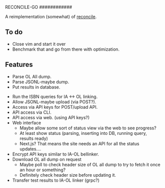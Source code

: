 RECONCILE-GO
############

A reimplementation (somewhat) of [reconcile](https://github.com/scottbarnes/reconcile).

## To do
- Close vim and start it over
- Benchmark that and go from there with optimization.

## Features
- Parse OL All dump.
  <!-- - Read file in chunks via goroutines. -->
  <!-- - Parse chunks, send completed *OpenLibraryEditions to channel -->
  <!-- - Function to add to DB, which reads from a channel. -->
- Parse JSONL-maybe dump.
- Put results in database.
<!-- - Convert to ISBN 13 -->
<!--   - Maybe this can use pointers to avoid allocating more memory if it turns out the ISBN is already 13? -->
<!--   - Faster to work as runes? -->
<!--   - Use smaller int-types to save memory? -->
- Run the ISBN queries for IA <-> OL linking.
- Allow JSONL-maybe upload (via POST?).
- Access via API keys for POST/upload API.
- API access via CLI.
- API access via web. (using API keys?)
- Web interface
  - Maybe allow some sort of status view via the web to see progress?
  - At least show status (parsing, inserting into DB, running query, results ready)
  - Next.js? That means the site needs an API for all the status updates....
- Encrypt API keys similar to IA-OL  bellinker.
- Download OL all dump on request
  - Maybe poll to check header size of OL all dump to try to fetch it once an hour or something?
  - Definitely check header size before updating it.
- Transfer test results to IA-OL linker (grpc?)
